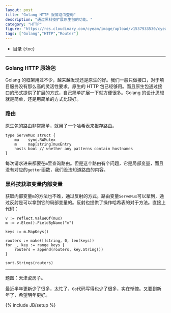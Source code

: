 ```yaml
---
layout: post
title: "Golang HTTP 服务路由查询"
description: "通过黑科技扩展原生包的功能。"
category: "HTTP"
figure: "https://res.cloudinary.com/cyeam/image/upload/v1537933530/cyeamblog/180207/khi6gCIb7k.jpg?imageslim"
tags: ["Golang","HTTP","Router"]
---
```


* 目录
{:toc}

---

### Golang HTTP 原始包

Golang 的框架用过不少，越来越发现还是原生的好。我们一般只做接口，对于项目服务没有那么高的灵活性要求，原生的 HTTP 包已经够用。而且原生包通过接口的形式提供了扩展的方式，自己简单扩展一下就方便很多。Golang 的设计思想就是简单，还是用简单的方式比较好。

### 路由

原生包的路由非常简单，就用了一个哈希表来报存路由。

	type ServeMux struct {
		mu    sync.RWMutex
		m     map[string]muxEntry
		hosts bool // whether any patterns contain hostnames
	}

每次请求进来都要在`m`里查询路由。但是这个路由有个问题，它是局部变量，而且没有对应的`getter`函数，我们没法知道路由的内容。

### 黑科技获取变量内部变量

获取内部变量`m`的方法也不难，通过反射的方式。路由变量`ServeMux`可以拿到，通过反射是可以拿到它的局部变量的。反射也提供了操作哈希表的对于方法。直接上代码：

	v := reflect.ValueOf(mux)
	m := v.Elem().FieldByName("m")

	keys := m.MapKeys()

	routers := make([]string, 0, len(keys))
	for _, key := range keys {
		routers = append(routers, key.String())
	}

	sort.Strings(routers)
	
---

题图：天津瓷房子。

最近半年更新少了很多，太忙了，`Go`代码写得也少了很多，实在惭愧。又要到新年了，希望明年更好。

{% include JB/setup %}